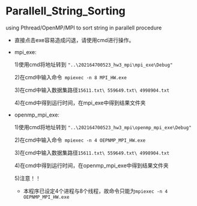 # Parallell_String_Sorting
using Pthread/OpenMP/MPI to sort string in parallell procedure
- 直接点击exe容易造成闪退，请使用cmd进行操作。

- mpi_exe:

  1)使用cmd将地址转到 `"..\202164700523_hw3_mpi\mpi_exe\Debug"`

  2)在cmd中输入命令` mpiexec -n 8 MPI_HW.exe`

  3)在cmd中输入数据集路径` 15611.txt\ 559649.txt\ 4998904.txt `

  4)在cmd中得到运行时间，在mpi_exe中得到结果文件夹


- openmp_mpi_exe:

  1)使用cmd将地址转到 `"..\202164700523_hw3_mpi\openmp_mpi_exe\Debug"`

  2)在cmd中输入命令` mpiexec -n 4 OEPNMP_MPI_HW.exe`

  3)在cmd中输入数据集路径` 15611.txt\ 559649.txt\ 4998904.txt `

  4)在cmd中得到运行时间，在openmp_mpi_exe中得到结果文件夹

  5)注意！！

  - 本程序已设定4个进程与8个线程，故命令只能为`mpiexec -n 4 OEPNMP_MPI_HW.exe`

